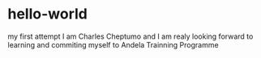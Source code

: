 # hello-world
my first attempt
I am Charles Cheptumo and I am realy looking forward to learning and commiting
myself to Andela Trainning Programme 
